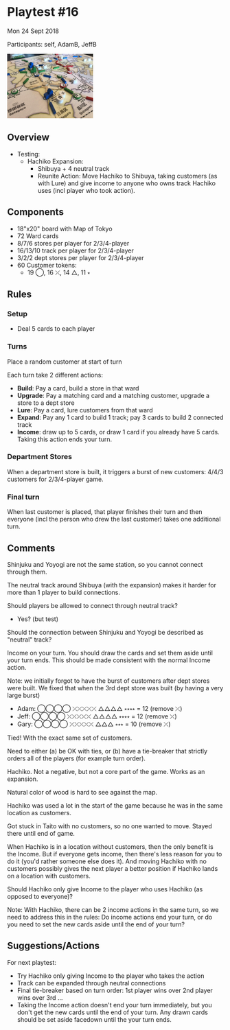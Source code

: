 # Playtest #16

Mon 24 Sept 2018

Participants: self, AdamB, JeffB

<img src="images/pt16-0720.jpg" height="150px"/>

## Overview

* Testing:
	* Hachiko Expansion:
		* Shibuya + 4 neutral track
		* Reunite Action: Move Hachiko to Shibuya, taking customers (as with Lure) and give income to anyone who owns track Hachiko uses (incl player who took action).

## Components

* 18"x20" board with Map of Tokyo
* 72 Ward cards
* 8/7/6 stores per player for 2/3/4-player
* 16/13/10 track per player for 2/3/4-player
* 3/2/2 dept stores per player for 2/3/4-player
* 60 Customer tokens:
	* 19 ◯, 16 ⤫, 14 △, 11 ⭒

## Rules

### Setup

* Deal 5 cards to each player

### Turns

Place a random customer at start of turn

Each turn take 2 different actions:

* **Build**: Pay a card, build a store in that ward
* **Upgrade**: Pay a matching card and a matching customer, upgrade a store to a dept store
* **Lure**: Pay a card, lure customers from that ward
* **Expand**: Pay any 1 card to build 1 track; pay 3 cards to build 2 connected track
* **Income**: draw up to 5 cards, or draw 1 card if you already have 5 cards. Taking this action ends your turn.

### Department Stores

When a department store is built, it triggers a burst of new customers: 4/4/3 customers for 2/3/4-player game.

### Final turn

When last customer is placed, that player finishes their turn and then everyone (incl the person who drew the last customer) takes one additional turn.

## Comments

Shinjuku and Yoyogi are not the same station, so you cannot connect through them.

The neutral track around Shibuya (with the expansion) makes it harder for more than 1 player to build connections.

Should players be allowed to connect through neutral track?

* Yes? (but test)

Should the connection between Shinjuku and Yoyogi be described as "neutral" track?

Income on your turn. You should draw the cards and set them aside until your turn ends. This should be made consistent with the normal Income action.

Note: we initially forgot to have the burst of customers after dept stores were built. We fixed that when the 3rd dept store was built (by having a very large burst)

* Adam: ◯◯◯◯ ⤫⤫⤫⤫⤫ △△△△ ⭒⭒⭒⭒ = 12 (remove ⤫)
* Jeff: ◯◯◯◯ ⤫⤫⤫⤫⤫ △△△△ ⭒⭒⭒⭒ = 12 (remove ⤫)
* Gary: ◯◯◯◯ ⤫⤫⤫⤫⤫ △△△ ⭒⭒⭒ = 10 (remove ⤫)

Tied! With the exact same set of customers.

Need to either (a) be OK with ties, or (b) have a tie-breaker that strictly orders all of the players (for example turn order).

Hachiko. Not a negative, but not a core part of the game. Works as an expansion.

Natural color of wood is hard to see against the map.

Hachiko was used a lot in the start of the game because he was in the same location as customers.

Got stuck in Taito with no customers, so no one wanted to move. Stayed there until end of game.

When Hachiko is in a location without customers, then the only benefit is the Income. But if everyone gets income, then there's less reason for you to do it (you'd rather someone else does it). And moving Hachiko with no customers possibly gives the next player a better position if Hachiko lands on a location with customers.

Should Hachiko only give Income to the player who uses Hachiko (as opposed to everyone)?

Note: With Hachiko, there can be 2 income actions in the same turn, so we need to address this in the rules: Do income actions end your turn, or do you need to set the new cards aside until the end of your turn?

## Suggestions/Actions

For next playtest:

* Try Hachiko only giving Income to the player who takes the action
* Track can be expanded through neutral connections
* Final tie-breaker based on turn order: 1st player wins over 2nd player wins over 3rd ...
* Taking the Income action doesn't end your turn immediately, but you don't get the new cards until the end of your turn. Any drawn cards should be set aside facedown until the your turn ends.
